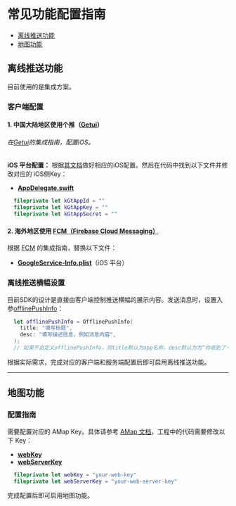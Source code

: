 
# 常见功能配置指南

- [离线推送功能](#离线推送功能)
- [地图功能](#地图功能)

## 离线推送功能

目前使用的是集成方案。

### 客户端配置

#### 1. 中国大陆地区使用个推（[Getui](https://getui.com/)）

###### 在[Getui](https://getui.com/)的集成指南，配置iOS。

**iOS 平台配置：**
根据[其文档](https://docs.getui.com/getui/mobile/ios/overview/)做好相应的iOS配置。然后在代码中找到以下文件并修改对应的 iOS侧Key：

- **[AppDelegate.swift](Example/OpenIMSDKUIKit/AppDelegate.swift)**

```swift
  fileprivate let kGtAppId = ""
  fileprivate let kGtAppKey = ""
  fileprivate let kGtAppSecret = ""
```

#### 2. 海外地区使用 [FCM（Firebase Cloud Messaging）](https://firebase.google.com/docs/cloud-messaging)

根据 [FCM](https://firebase.google.com/docs/cloud-messaging) 的集成指南，替换以下文件：

- **[GoogleService-Info.plist](Example/OpenIMSDKUIKit/GoogleService-Info.plist)**（iOS 平台）

### 离线推送横幅设置

目前SDK的设计是直接由客户端控制推送横幅的展示内容。发送消息时，设置入参[offlinePushInfo](https://github.com/openimsdk/openim-ios-demo/blob/b6057a6aeab0b766ada76241ba783fa819bb2e70/OUICore/Classes/Core/IMController.swift#L819)：

```swift
  let offlinePushInfo = OfflinePushInfo(
    title: "填写标题",
    desc: "填写描述信息，例如消息内容",
  );
  // 如果不自定义offlinePushInfo，则title默认为app名称，desc默认为为“你收到了一条新消息”
```

根据实际需求，完成对应的客户端和服务端配置后即可启用离线推送功能。

---

## 地图功能

### 配置指南

需要配置对应的 AMap Key。具体请参考 [AMap 文档](https://lbs.amap.com/)，工程中的代码需要修改以下 Key：

- **[webKey](https://github.com/openimsdk/openim-ios-demo/blob/b6057a6aeab0b766ada76241ba783fa819bb2e70/OUIIM/Classes/OIMUIChat/LocationViewController.swift#L16)**
- **[webServerKey](https://github.com/openimsdk/openim-ios-demo/blob/b6057a6aeab0b766ada76241ba783fa819bb2e70/OUIIM/Classes/OIMUIChat/LocationViewController.swift#L17)**

```swift
  fileprivate let webKey = "your-web-key"
  fileprivate let webServerKey = "your-web-server-key"
```

完成配置后即可启用地图功能。

